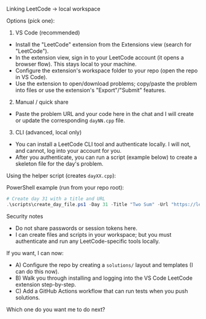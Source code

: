 Linking LeetCode -> local workspace

Options (pick one):

1) VS Code (recommended)
- Install the "LeetCode" extension from the Extensions view (search for "LeetCode").
- In the extension view, sign in to your LeetCode account (it opens a browser flow). This stays local to your machine.
- Configure the extension's workspace folder to your repo (open the repo in VS Code).
- Use the extension to open/download problems; copy/paste the problem into files or use the extension's "Export"/"Submit" features.

2) Manual / quick share
- Paste the problem URL and your code here in the chat and I will create or update the corresponding `dayNN.cpp` file.

3) CLI (advanced, local only)
- You can install a LeetCode CLI tool and authenticate locally. I will not, and cannot, log into your account for you.
- After you authenticate, you can run a script (example below) to create a skeleton file for the day's problem.

Using the helper script (creates `dayXX.cpp`):

PowerShell example (run from your repo root):

```powershell
# Create day 31 with a title and URL
.\scripts\create_day_file.ps1 -Day 31 -Title "Two Sum" -Url "https://leetcode.com/problems/two-sum/"
```

Security notes
- Do not share passwords or session tokens here.
- I can create files and scripts in your workspace; but you must authenticate and run any LeetCode-specific tools locally.

If you want, I can now:
- A) Configure the repo by creating a `solutions/` layout and templates (I can do this now).
- B) Walk you through installing and logging into the VS Code LeetCode extension step-by-step.
- C) Add a GitHub Actions workflow that can run tests when you push solutions.

Which one do you want me to do next?
